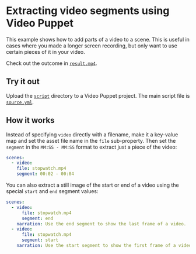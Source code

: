 # Extracting video segments using Video Puppet  

This example shows how to add parts of a video to a scene. This is useful in cases where you made a longer screen recording, but only want to use certain pieces of it in your video.

Check out the outcome in [`result.mp4`](result.mp4).

## Try it out

Upload the [`script`](script) directory to a Video Puppet project. The main script file is [`source.yml`](script/source.yml).

## How it works

Instead of specifying `video` directly with a filename, make it a key-value map and set the asset file name in the `file` sub-property. Then set the `segment` in the `MM:SS - MM:SS` format to extract just a piece of the video:

```yaml
scenes:
  - video:
    file: stopwatch.mp4
    segment: 00:02 - 00:04
```


You can also extract a still image of the start or end of a video using the special `start` and `end` segment values:

```yaml
scenes: 
  - video:
      file: stopwatch.mp4
      segment: end
    narration: Use the end segment to show the last frame of a video.
  - video:
      file: stopwatch.mp4
      segment: start
    narration: Use the start segment to show the first frame of a video.
```
